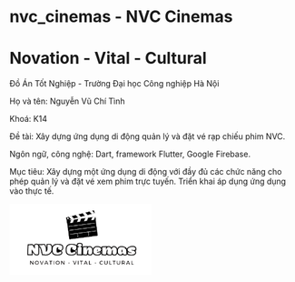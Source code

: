 # nvc_cinemas - NVC Cinemas
# Novation - Vital - Cultural

Đồ Án Tốt Nghiệp - Trường Đại học Công nghiệp Hà Nội

Họ và tên: Nguyễn Vũ Chí Tình

Khoá: K14

Đề tài: Xây dựng ứng dụng di động quản lý và đặt vé rạp chiếu phim NVC.

Ngôn ngữ, công nghệ: Dart, framework Flutter, Google Firebase.

Mục tiêu: Xây dựng một ứng dụng di động với đầy đủ các chức năng cho phép quản lý và đặt vé xem phim trực tuyến. Triển khai áp dụng ứng dụng vào thực tế.

<img src="https://github.com/tinhnvc/nvc_cinemas/blob/master/assets/images/logo-png.png" alt="..." width="250" />

